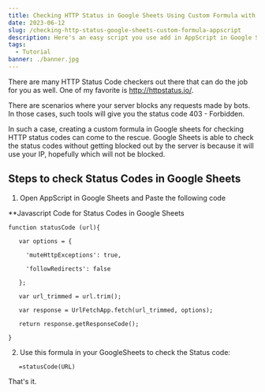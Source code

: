 ```yaml
---
title: Checking HTTP Status in Google Sheets Using Custom Formula with AppScript
date: 2023-06-12
slug: /checking-http-status-google-sheets-custom-formula-appscript
description: Here's an easy script you use add in AppScript in Google Sheets to check HTTP Status Codes of URLs in bulk
tags:
  - Tutorial
banner: ./banner.jpg
---
```

There are many HTTP Status Code checkers out there that can do the job for you as well. One of my favorite is http://httpstatus.io/.

There are scenarios where your server blocks any requests made by bots. In those cases, such tools will give you the status code 403 - Forbidden.

In such a case, creating a custom formula in Google sheets for checking HTTP status codes can come to the rescue. Google Sheets is able to check the status codes without getting blocked out by the server is because it will use your IP, hopefully which will not be blocked.

## Steps to check Status Codes in Google Sheets
1. Open AppScript in Google Sheets and Paste the following code

**Javascript Code for Status Codes in Google Sheets
```
function statusCode (url){

   var options = {

     'muteHttpExceptions': true,

     'followRedirects': false

   };

   var url_trimmed = url.trim();

   var response = UrlFetchApp.fetch(url_trimmed, options);

   return response.getResponseCode();

}
```

2. Use this formula in your GoogleSheets to check the Status code:

```
   =statusCode(URL)
```

That's it.
